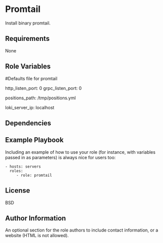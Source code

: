 Promtail 
=========

Install binary promtail.

Requirements
------------

None

Role Variables
--------------

#Defaults file for promtail

http_listen_port: 0
grpc_listen_port: 0

positions_path: /tmp/positions.yml

loki_server_ip: localhost


Dependencies
------------

Example Playbook
----------------

Including an example of how to use your role (for instance, with variables passed in as parameters) is always nice for users too:

    - hosts: servers
      roles:
         - role: promtail

License
-------

BSD

Author Information
------------------

An optional section for the role authors to include contact information, or a website (HTML is not allowed).
